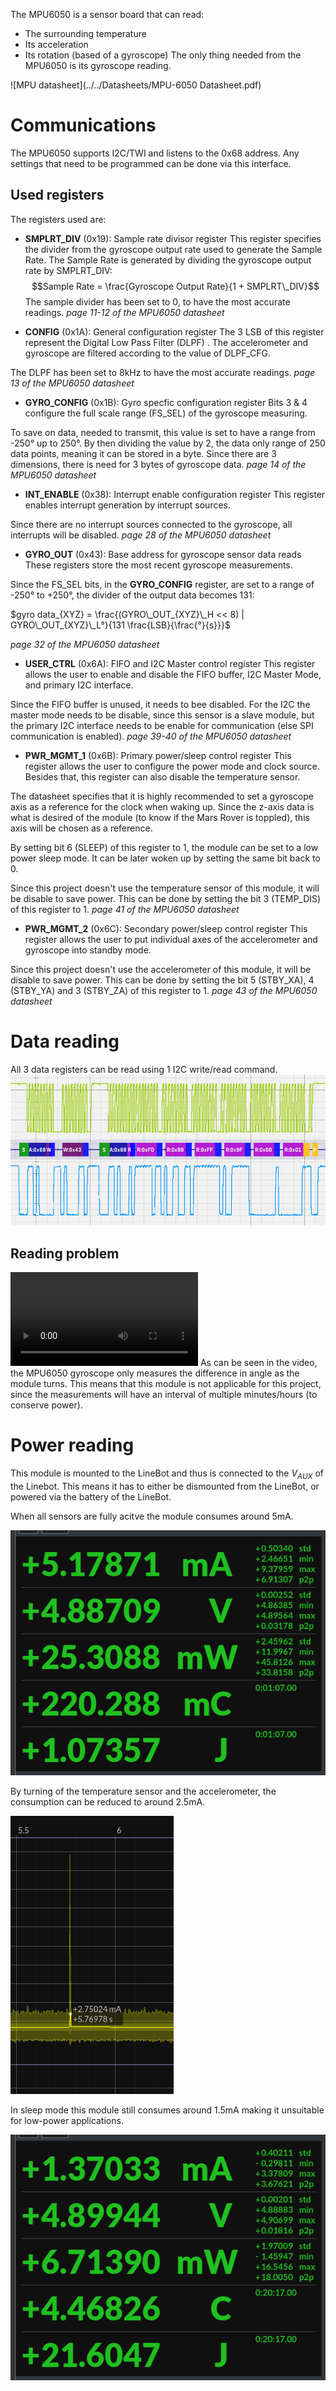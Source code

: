 The MPU6050 is a sensor board that can read:
- The surrounding temperature
- Its acceleration
- Its rotation (based of a gyroscope)
The only thing needed from the MPU6050 is its gyroscope reading.

![MPU datasheet](../../Datasheets/MPU-6050 Datasheet.pdf)

# Communications
The MPU6050 supports I2C/TWI and listens to the 0x68 address.
Any settings that need to be programmed can be done via this interface.
## Used registers
The registers used are:
- **SMPLRT_DIV** (0x19): Sample rate divisor register
This register specifies the divider from the gyroscope output rate used to generate the Sample Rate. The Sample Rate is generated by dividing the gyroscope output rate by SMPLRT_DIV: 
$$Sample Rate = \frac{Gyroscope Output Rate}{1 + SMPLRT\_DIV}$$
The sample divider has been set to 0, to have the most accurate readings.
*page 11-12 of the MPU6050 datasheet*

- **CONFIG** (0x1A): General configuration register
The 3 LSB of this register represent the Digital Low Pass Filter (DLPF) . The accelerometer and gyroscope are filtered according to the value of DLPF_CFG.

The DLPF has been set to 8kHz to have the most accurate readings.
*page 13 of the MPU6050 datasheet*

- **GYRO_CONFIG** (0x1B): Gyro specfic configuration register
Bits 3 & 4 configure the full scale range (FS_SEL) of the gyroscope measuring. 

To save on data, needed to transmit, this value is set to have a range from -250° up to 250°. By then dividing the value by 2, the data only range of 250 data points, meaning it can be stored in a byte.
Since there are 3 dimensions, there is need for 3 bytes of gyroscope data.
*page 14 of the MPU6050 datasheet*

- **INT_ENABLE** (0x38): Interrupt enable configuration register
This register enables interrupt generation by interrupt sources.

Since there are no interrupt sources connected to the gyroscope, all interrupts will be disabled.
*page 28 of the MPU6050 datasheet*

- **GYRO_OUT** (0x43): Base address for gyroscope sensor data reads
These registers store the most recent gyroscope measurements.

Since the FS_SEL bits, in the **GYRO_CONFIG** register, are set to a range of -250° to +250°, the divider of the output data becomes 131:

$gyro data_{XYZ} = \frac{(GYRO\_OUT_{XYZ}\_H << 8) | GYRO\_OUT_{XYZ}\_L°}{131 \frac{LSB}{\frac{°}{s}}}$

*page 32 of the MPU6050 datasheet*

- **USER_CTRL** (0x6A): FIFO and I2C Master control register
This register allows the user to enable and disable the FIFO buffer, I2C Master Mode, and primary I2C interface.

Since the FIFO buffer is unused, it needs to bee disabled.
For the I2C the master mode needs to be disable, since this sensor is a slave module, but the primary I2C interface needs to be enable for communication (else SPI communication is enabled).
*page 39-40 of the MPU6050 datasheet*

- **PWR_MGMT_1** (0x6B): Primary power/sleep control register
This register allows the user to configure the power mode and clock source. Besides that, this register can also disable the temperature sensor.

The datasheet specifies that it is highly recommended to set a gyroscope axis as a reference for the clock when waking up. Since the z-axis data is what is desired of the module (to know if the Mars Rover is toppled), this axis will be chosen as a reference.

By setting bit 6 (SLEEP) of this register to 1, the module can be set to a low power sleep mode. It can be later woken up by setting the same bit back to 0.

Since this project doesn't use the temperature sensor of this module, it will be disable to save power. This can be done by setting the bit 3 (TEMP_DIS) of this register to 1.
*page 41 of the MPU6050 datasheet*

- **PWR_MGMT_2** (0x6C): Secondary power/sleep control register
This register allows the user to put individual axes of the accelerometer and gyroscope into standby mode.

Since this project doesn't use the accelerometer of this module, it will be disable to save power. This can be done by setting the bit 5 (STBY_XA), 4 (STBY_YA) and 3 (STBY_ZA) of this register to 1.
*page 43 of the MPU6050 datasheet*

# Data reading
All 3 data registers can be read using 1 I2C write/read command.
![MPU data read](../../Images/I2C/mpu6050_i2c_message.png)

## Reading problem
![MPU reading problem](../../Videos/Sensor/mpu6050.mp4)
As can be seen in the video, the MPU6050 gyroscope only measures the difference in angle as the module turns. This means that this module is not applicable for this project, since the measurements will have an interval of multiple minutes/hours (to conserve power).
# Power reading
This module is mounted to the LineBot and thus is connected to the $V_{AUX}$ of the Linebot. This means it has to either be dismounted from the LineBot, or powered via the battery of the LineBot.

When all sensors are fully acitve the module consumes around 5mA.

![All sensor power consumption](../../Images/I2C/mpu_all_sensors.png)

By turning of the temperature sensor and the accelerometer, the consumption can be reduced to around 2.5mA.

![Gyro read power consumption](../../Images/I2C/mpu_gyro_read.png)

In sleep mode this module still consumes around 1.5mA making it unsuitable for low-power applications.

![Sleep mode power consumption](../../Images/I2C/mpu_full_sleep.png)